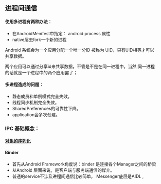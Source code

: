 

## 进程间通信

#### 使用多进程有两种办法：
- 在AndroidMenifest中指定：  android:process 属性
- native层去fork一个新的进程

Android 系统会为一个应用分配一个唯一分ID  被称为  UID，只有UID相等才可以共享数据。

两个应用可以通过分享id来共享数据，不管是不是在同一进程中，当然 同一进程的话就是一个进程中的两个应用罢了；


#### 多进程造成的问题：

- 静态成员和单例模式完全失效。
- 线程同步机制完全失效。
- SharedPreferences的可靠性下降。
- application会多次创建。


###  IPC 基础概念：

#### [对象的序列化](https://github.com/wangjiapu/Conclusion/blob/master/Android/%E5%BA%8F%E5%88%97%E5%8C%96.md)
#### Binder

- 首先从Android Framework角度说：binder 是连接各个Manager之间的桥梁
- 从Android 层面来说，是客户端与服务端通信的媒介。
- 普通的service不涉及进程间通信比较简单， Messenger底层是AIDL ,


